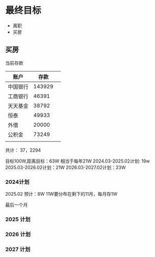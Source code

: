 
# 最终目标
+ 离职
+ 买房



## 买房


当前存款

| 账户   | 存款     |     |
| ---- | ------ | --- |
| 中国银行 | 143929 |     |
| 工商银行 | 46391  |     |
| 天天基金 | 38792  |     |
| 恒泰   | 49933  |     |
| 外借   | 20000  |     |
| 公积金  | 73249  |     |
|      |        |     |

共计： 37，2294 







目标100W,距离目标：63W
相当于每年21W
2024.03-2025.02计划:  19w
2025.03-2026.02计划：21W
2026.03-2027.02计划：23W

### 2024计划
2025.02 预计：8W
11W要分布在剩下的11月，每月存1W

最后一个月




### 2025 计划



### 2026 计划




### 2027 计划









